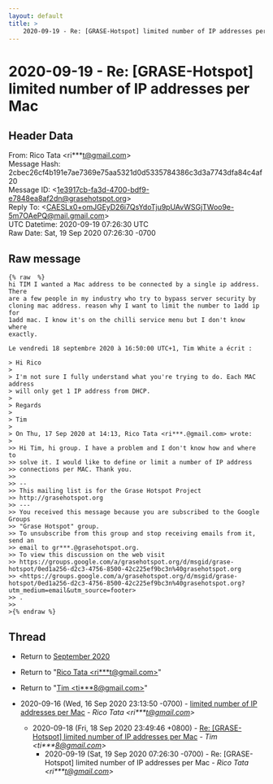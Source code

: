 ```yaml
---
layout: default
title: >
    2020-09-19 - Re: [GRASE-Hotspot] limited number of IP addresses per Mac
---
```


# 2020-09-19 - Re: [GRASE-Hotspot] limited number of IP addresses per Mac

## Header Data

From: Rico Tata \<ri***t@gmail.com\><br>
Message Hash: 2cbec26cf4b191e7ae7369e75aa5321d0d5335784386c3d3a7743dfa84c4af20<br>
Message ID: \<1e3917cb-fa3d-4700-bdf9-e7848ea8af2dn@grasehotspot.org\><br>
Reply To: \<CAESLx0+omJGEyD26i7QsYdoTju9pUAvWSGjTWoo9e-5m7OAePQ@mail.gmail.com\><br>
UTC Datetime: 2020-09-19 07:26:30 UTC<br>
Raw Date: Sat, 19 Sep 2020 07:26:30 -0700<br>

## Raw message

```
{% raw  %}
hi TIM I wanted a Mac address to be connected by a single ip address. There 
are a few people in my industry who try to bypass server security by 
cloning mac address. reason why I want to limit the number to 1add ip for 
1add mac. I know it's on the chilli service menu but I don't know where 
exactly.  

Le vendredi 18 septembre 2020 à 16:50:00 UTC+1, Tim White a écrit :

> Hi Rico
>
> I'm not sure I fully understand what you're trying to do. Each MAC address 
> will only get 1 IP address from DHCP.
>
> Regards
>
> Tim
>
> On Thu, 17 Sep 2020 at 14:13, Rico Tata <ri***.@gmail.com> wrote:
>
>> Hi Tim, hi group. I have a problem and I don't know how and where to 
>> solve it. I would like to define or limit a number of IP address 
>> connections per MAC. Thank you. 
>>
>> -- 
>> This mailing list is for the Grase Hotspot Project 
>> http://grasehotspot.org
>> --- 
>> You received this message because you are subscribed to the Google Groups 
>> "Grase Hotspot" group.
>> To unsubscribe from this group and stop receiving emails from it, send an 
>> email to gr***.@grasehotspot.org.
>> To view this discussion on the web visit 
>> https://groups.google.com/a/grasehotspot.org/d/msgid/grase-hotspot/0ed1a256-d2c3-4756-8500-42c225ef9bc3n%40grasehotspot.org 
>> <https://groups.google.com/a/grasehotspot.org/d/msgid/grase-hotspot/0ed1a256-d2c3-4756-8500-42c225ef9bc3n%40grasehotspot.org?utm_medium=email&utm_source=footer>
>> .
>>
>{% endraw %}
```

## Thread

+ Return to [September 2020](/archive/2020/09)

+ Return to "[Rico Tata <ri***t<span>@</span>gmail.com>](/authors/ri___t_at_gmail_com)"
+ Return to "[Tim <ti***8<span>@</span>gmail.com>](/authors/ti___8_at_gmail_com)"

+ 2020-09-16 (Wed, 16 Sep 2020 23:13:50 -0700) - [limited number of IP addresses per Mac](/archive/2020/09/14b77cfe478b5cfcce37d5db6607efab674c3e661a4ad10397de1fd002f17f9d) - _Rico Tata \<ri***t@gmail.com\>_
  + 2020-09-18 (Fri, 18 Sep 2020 23:49:46 +0800) - [Re: [GRASE-Hotspot] limited number of IP addresses per Mac](/archive/2020/09/d8669e65eb6491ffef93c0e86f526ec2ae260a81f8ef6289a930feba7d7ede11) - _Tim \<ti***8@gmail.com\>_
    + 2020-09-19 (Sat, 19 Sep 2020 07:26:30 -0700) - Re: [GRASE-Hotspot] limited number of IP addresses per Mac - _Rico Tata \<ri***t@gmail.com\>_

